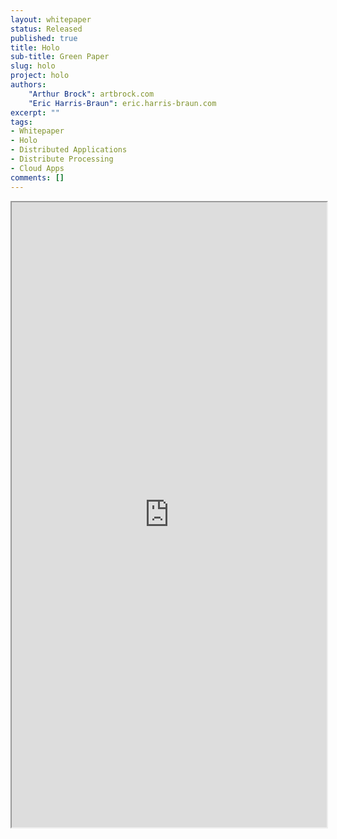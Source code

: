 ```yaml
---
layout: whitepaper
status: Released
published: true
title: Holo
sub-title: Green Paper
slug: holo
project: holo
authors:
    "Arthur Brock": artbrock.com
    "Eric Harris-Braun": eric.harris-braun.com
excerpt: ""
tags:
- Whitepaper
- Holo
- Distributed Applications
- Distribute Processing
- Cloud Apps
comments: []
---
```

<iframe src="https://holo.host/greenpaper" width="100%" height="1000px"></iframe>
